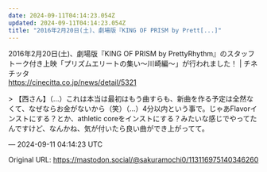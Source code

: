 ```yaml
---
date: 2024-09-11T04:14:23.054Z
updated: 2024-09-11T04:14:23.054Z
title: "2016年2月20日(土)、劇場版『KING OF PRISM by Prett[...]"
---
```


<p>2016年2月20日(土)、劇場版『KING OF PRISM by PrettyRhythm』のスタッフトーク付き上映「プリズムエリートの集い～川崎編～」が行われました！ | チネチッタ<br /><a href="https://cinecitta.co.jp/news/detail/5321" target="_blank" rel="nofollow noopener" translate="no"><span class="invisible">https://</span><span class="ellipsis">cinecitta.co.jp/news/detail/53</span><span class="invisible">21</span></a></p><p>&gt; 【西さん】（…）これは本当は最初はもう曲すらも、新曲を作る予定は全然なくて、なぜならお金がないから（笑）（…）4分以内という事で。じゃあFlavorインストにする？とか、athletic coreをインストにする？みたいな感じでやってたんですけど、なんかね、気が付いたら良い曲ができ上がってて。</p>

&mdash; 2024-09-11 04:14:23 UTC

Original URL: https://mastodon.social/@sakuramochi0/113116975140346260
